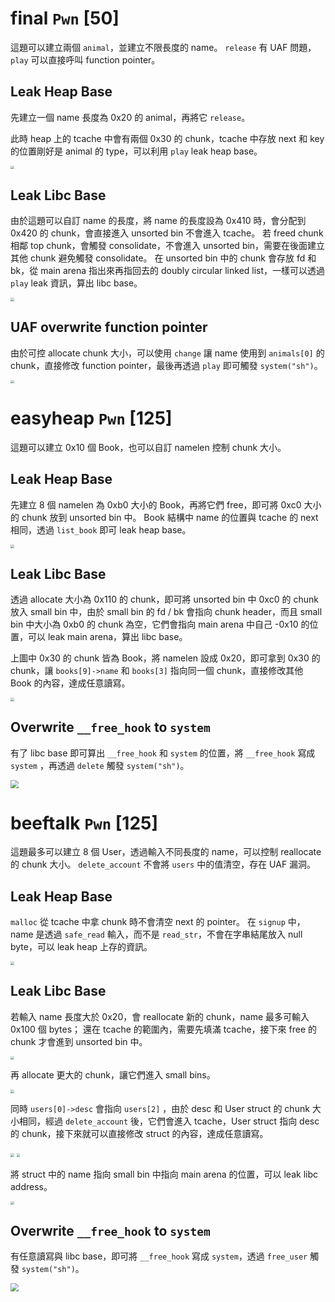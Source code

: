 # final `Pwn` [50]

這題可以建立兩個 `animal`，並建立不限長度的 name。
`release` 有 UAF 問題，`play` 可以直接呼叫 function pointer。

## Leak Heap Base

先建立一個 name 長度為 0x20 的 animal，再將它 `release`。

此時 heap 上的 tcache 中會有兩個 0x30 的 chunk，tcache 中存放 next 和 key 的位置剛好是 animal 的 type，可以利用 `play` leak heap base。

<img src="./assets/final/leak-heap.png" style="zoom:35%;" />

## Leak Libc Base

由於這題可以自訂 name 的長度，將 name 的長度設為 0x410 時，會分配到 0x420 的 chunk，會直接進入 unsorted bin 不會進入 tcache。
若 freed chunk 相鄰 top chunk，會觸發 consolidate，不會進入 unsorted bin，需要在後面建立其他 chunk 避免觸發 consolidate。
在 unsorted bin 中的 chunk 會存放 fd 和 bk，從 main arena 指出來再指回去的 doubly circular linked list，一樣可以透過 `play` leak 資訊，算出 libc base。

<img src="./assets/final/leak-libc.png" style="zoom:35%;" />

## UAF overwrite function pointer

由於可控 allocate chunk 大小，可以使用 `change` 讓 name 使用到 `animals[0]` 的 chunk，直接修改 function pointer，最後再透過 `play` 即可觸發 `system("sh")`。

<img src="./assets/final/final.png" style="zoom:35%;" />

# easyheap `Pwn` [125]

這題可以建立 0x10 個 Book，也可以自訂 namelen 控制 chunk 大小。

## Leak Heap Base

先建立 8 個 namelen 為 0xb0 大小的 Book，再將它們 free，即可將 0xc0 大小的 chunk 放到 unsorted bin 中。
Book 結構中 name 的位置與 tcache 的 next 相同，透過 `list_book` 即可 leak heap base。

<img src="./assets/easyheap/leak-heap.png" style="zoom:35%;" />

## Leak Libc Base

透過 allocate 大小為 0x110 的 chunk，即可將 unsorted bin 中 0xc0 的 chunk 放入 small bin 中，由於 small bin 的 fd / bk 會指向 chunk header，而且 small bin 中大小為 0xb0 的 chunk 為空，它們會指向 main arena 中自己 -0x10 的位置，可以 leak main arena，算出 libc base。

上圖中 0x30 的 chunk 皆為 Book，將 namelen 設成 0x20，即可拿到 0x30 的 chunk，讓 `books[9]->name` 和 `books[3]` 指向同一個 chunk，直接修改其他 Book 的內容，達成任意讀寫。

<img src="./assets/easyheap/leak-libc.png" style="zoom:35%;" />

## Overwrite `__free_hook` to `system`

有了 libc base 即可算出 `__free_hook` 和 `system` 的位置，將 `__free_hook` 寫成 `system` ，再透過 `delete` 觸發 `system("sh")`。

<img src="./assets/easyheap/final.png" style="zoom:80%;" />

# beeftalk `Pwn` [125]

這題最多可以建立 8 個 User，透過輸入不同長度的 name，可以控制 reallocate 的 chunk 大小。
`delete_account` 不會將 `users` 中的值清空，存在 UAF 漏洞。

## Leak Heap Base

`malloc` 從 tcache 中拿 chunk 時不會清空 next 的 pointer。
在 `signup` 中，name 是透過 `safe_read` 輸入，而不是 `read_str`，不會在字串結尾放入 null byte，可以 leak heap 上存的資訊。

<img src="./assets/beeftalk/leak-heap.png" style="zoom:35%;" />

## Leak Libc Base

若輸入 name 長度大於 0x20，會 reallocate 新的 chunk，name 最多可輸入 0x100 個 bytes；
還在 tcache 的範圍內，需要先填滿 tcache，接下來 free 的 chunk 才會進到 unsorted bin 中。

<img src="./assets/beeftalk/unsorted-bin.png" style="zoom:35%;" />

再 allocate 更大的 chunk，讓它們進入 small bins。

<img src="./assets/beeftalk/small-bin.png" style="zoom:35%;" />

同時 `users[0]->desc` 會指向 `users[2]` ，由於 desc 和 User struct 的 chunk 大小相同，經過 `delete_account` 後，它們會進入 tcache，User struct 指向 desc 的 chunk，接下來就可以直接修改 struct 的內容，達成任意讀寫。

<img src="./assets/beeftalk/tcache.png" style="zoom:35%;" />

<img src="./assets/beeftalk/users.png" style="zoom:35%;" />

將 struct 中的  name 指向 small bin 中指向 main arena 的位置，可以 leak libc address。

<img src="./assets/beeftalk/leak-libc.png" style="zoom:35%;" />

## Overwrite `__free_hook` to `system`

有任意讀寫與 libc base，即可將 `__free_hook` 寫成 `system`，透過 `free_user` 觸發 `system("sh")`。

<img src="./assets/beeftalk/final.png" style="zoom:80%;" />
